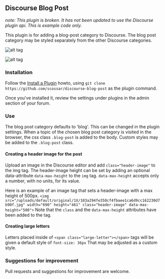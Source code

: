 ## Discourse Blog Post

*note: This plugin is broken. It has not been updated to use the Discourse plugin api. This is example code only.*

This plugin is for adding a blog-post category to Discourse. The blog post category
may be styled separately from the other Discourse categories.


![alt tag](https://cloud.githubusercontent.com/assets/2975917/10718114/f17f1dec-7b27-11e5-8efd-28a65c00bb53.png)


![alt tag](https://cloud.githubusercontent.com/assets/2975917/10718116/fa4ac7e6-7b27-11e5-81fe-edb8614c540b.png)


### Installation

Follow the [Install a Plugin](https://meta.discourse.org/t/install-a-plugin/19157) howto, using
`git clone https://github.com/scossar/discourse-blog-post` as the plugin command.

Once you've installed it, review the settings under plugins in the admin section of your
forum.


### Use

The blog post category defaults to 'blog'. This can be changed in the plugin settings.
When a topic of the chosen blog post category is visited in the browser, the css class
`.blog-post` is added to the body. Custom styles may be added to the `.blog-post` class.


#### Creating a header image for the post

Upload an image in the Discourse editor and add `class="header-image"` to the img tag.
The header-image height can be set by adding an optional data-attribute `data-max-height` to the
`img` tag. `data-max-height` accepts only a number, with no units, for its value.

Here is an example of an image tag that sets a header-image with a max height of 500px.
`<img src="/uploads/default/original/1X/103a294fe350cf4fbaee1ca6d9cc162230d7b90f.jpg" width="690" height="461" class="header-image" data-max-height="500">`
Note that the `class` and the `data-max-height` attributes have been added to the tag.

#### Creating large letters

Letters placed inside of `<span class="large-letter"></span>` tags will be given a default
style of `font-size: 36px` That may be adjusted as a custom style.

### Suggestions for improvement

Pull requests and suggestions for improvement are welcome.

